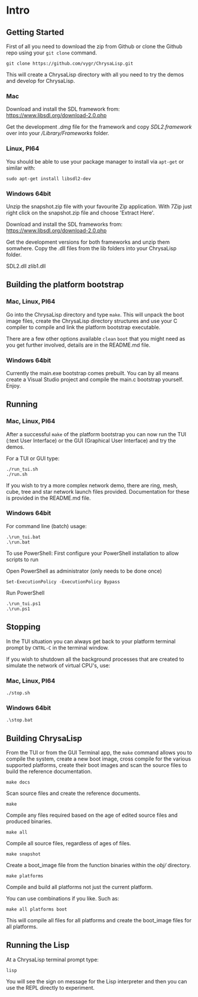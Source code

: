 # Intro

## Getting Started

First of all you need to download the zip from Github or clone the Github repo
using your `git clone` command.

```
git clone https://github.com/vygr/ChrysaLisp.git
```

This will create a ChrysaLisp directory with all you need to try the demos and
develop for ChrysaLisp.

### Mac

Download and install the SDL framework from:
https://www.libsdl.org/download-2.0.php

Get the development *.dmg* file for the framework and copy *SDL2.framework*
over into your */Library/Frameworks* folder.

### Linux, PI64

You should be able to use your package manager to install via `apt-get` or
similar with:

```
sudo apt-get install libsdl2-dev
```

### Windows 64bit

Unzip the snapshot.zip file with your favourite Zip application. With 7Zip just
right click on the snapshot.zip file and choose 'Extract Here'.

Download and install the SDL frameworks from:
https://www.libsdl.org/download-2.0.php

Get the development versions for both frameworks and unzip them somwhere. Copy
the .dll files from the lib folders into your ChrysaLisp folder.

SDL2.dll
zlib1.dll

## Building the platform bootstrap

### Mac, Linux, PI64

Go into the ChrysaLisp directory and type `make`. This will unpack the boot
image files, create the ChrysaLisp directory structures and use your C compiler
to compile and link the platform bootstrap executable.

There are a few other options available `clean` `boot` that you might need as
you get further involved, details are in the README.md file.

### Windows 64bit

Currently the main.exe bootstrap comes prebuilt. You can by all means create a
Visual Studio project and compile the main.c bootstrap yourself. Enjoy.

## Running

### Mac, Linux, PI64

After a successful `make` of the platform bootstrap you can now run the TUI
(:text User Interface) or the GUI (Graphical User Interface) and try the demos.

For a TUI or GUI type:

```
./run_tui.sh
./run.sh
```

If you wish to try a more complex network demo, there are ring, mesh, cube,
tree and star network launch files provided. Documentation for these is
provided in the README.md file.

### Windows 64bit

For command line (batch) usage:
```
.\run_tui.bat
.\run.bat
```

To use PowerShell:
First configure your PowerShell installation to allow scripts to run

Open PowerShell as administrator (only needs to be done once)
```
Set-ExecutionPolicy -ExecutionPolicy Bypass
```

Run PowerShell
```
.\run_tui.ps1
.\run.ps1
```


## Stopping

In the TUI situation you can always get back to your platform terminal prompt
by `CNTRL-C` in the terminal window.

If you wish to shutdown all the background processes that are created to
simulate the network of virtual CPU's, use:

### Mac, Linux, PI64

```
./stop.sh
```

### Windows 64bit

```
.\stop.bat
```

## Building ChrysaLisp

From the TUI or from the GUI Terminal app, the `make` command allows you to
compile the system, create a new boot image, cross compile for the various
supported platforms, create their boot images and scan the source files to
build the reference documentation.

```
make docs
```

Scan source files and create the reference documents.

```
make
```

Compile any files required based on the age of edited source files and produced
binaries.

```
make all
```

Compile all source files, regardless of ages of files.

```
make snapshot
```

Create a boot_image file from the function binaries within the *obj/*
directory.

```
make platforms
```

Compile and build all platforms not just the current platform.

You can use combinations if you like. Such as:

```
make all platforms boot
```

This will compile all files for all platforms and create the boot_image files
for all platforms.

## Running the Lisp

At a ChrysaLisp terminal prompt type:

```
lisp
```

You will see the sign on message for the Lisp interpreter and then you can use
the REPL directly to experiment.
